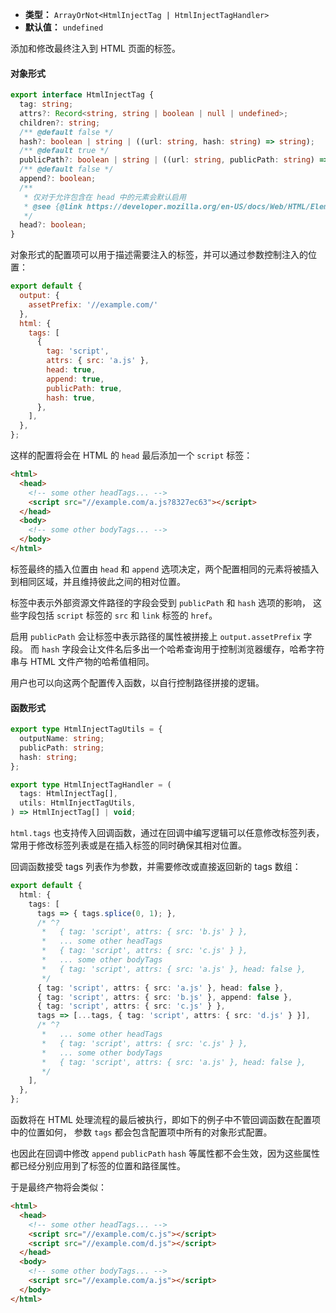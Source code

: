 - **类型：** `ArrayOrNot<HtmlInjectTag | HtmlInjectTagHandler>`
- **默认值：** `undefined`

添加和修改最终注入到 HTML 页面的标签。

#### 对象形式

```ts
export interface HtmlInjectTag {
  tag: string;
  attrs?: Record<string, string | boolean | null | undefined>;
  children?: string;
  /** @default false */
  hash?: boolean | string | ((url: string, hash: string) => string);
  /** @default true */
  publicPath?: boolean | string | ((url: string, publicPath: string) => string);
  /** @default false */
  append?: boolean;
  /**
   * 仅对于允许包含在 head 中的元素会默认启用
   * @see {@link https://developer.mozilla.org/en-US/docs/Web/HTML/Element/head#see_also}
   */
  head?: boolean;
}
```

对象形式的配置项可以用于描述需要注入的标签，并可以通过参数控制注入的位置：

```js
export default {
  output: {
    assetPrefix: '//example.com/'
  },
  html: {
    tags: [
      {
        tag: 'script',
        attrs: { src: 'a.js' },
        head: true,
        append: true,
        publicPath: true,
        hash: true,
      },
    ],
  },
};
```

这样的配置将会在 HTML 的 `head` 最后添加一个 `script` 标签：

```html
<html>
  <head>
    <!-- some other headTags... -->
    <script src="//example.com/a.js?8327ec63"></script>
  </head>
  <body>
    <!-- some other bodyTags... -->
  </body>
</html>
```

标签最终的插入位置由 `head` 和 `append` 选项决定，两个配置相同的元素将被插入到相同区域，并且维持彼此之间的相对位置。

标签中表示外部资源文件路径的字段会受到 `publicPath` 和 `hash` 选项的影响，
这些字段包括 `script` 标签的 `src` 和 `link` 标签的 `href`。

启用 `publicPath` 会让标签中表示路径的属性被拼接上 `output.assetPrefix` 字段。
而 `hash` 字段会让文件名后多出一个哈希查询用于控制浏览器缓存，哈希字符串与 HTML 文件产物的哈希值相同。

用户也可以向这两个配置传入函数，以自行控制路径拼接的逻辑。

#### 函数形式

```ts
export type HtmlInjectTagUtils = {
  outputName: string;
  publicPath: string;
  hash: string;
};

export type HtmlInjectTagHandler = (
  tags: HtmlInjectTag[],
  utils: HtmlInjectTagUtils,
) => HtmlInjectTag[] | void;
```

`html.tags` 也支持传入回调函数，通过在回调中编写逻辑可以任意修改标签列表，常用于修改标签列表或是在插入标签的同时确保其相对位置。

回调函数接受 tags 列表作为参数，并需要修改或直接返回新的 tags 数组：

```typescript
export default {
  html: {
    tags: [
      tags => { tags.splice(0, 1); },
      /* ^?
       *   { tag: 'script', attrs: { src: 'b.js' } },
       *   ... some other headTags
       *   { tag: 'script', attrs: { src: 'c.js' } },
       *   ... some other bodyTags
       *   { tag: 'script', attrs: { src: 'a.js' }, head: false },
       */
      { tag: 'script', attrs: { src: 'a.js' }, head: false },
      { tag: 'script', attrs: { src: 'b.js' }, append: false },
      { tag: 'script', attrs: { src: 'c.js' } },
      tags => [...tags, { tag: 'script', attrs: { src: 'd.js' } }],
      /* ^?
       *   ... some other headTags
       *   { tag: 'script', attrs: { src: 'c.js' } },
       *   ... some other bodyTags
       *   { tag: 'script', attrs: { src: 'a.js' }, head: false },
       */
    ],
  },
};
```

函数将在 HTML 处理流程的最后被执行，即如下的例子中不管回调函数在配置项中的位置如何，
参数 `tags` 都会包含配置项中所有的对象形式配置。

也因此在回调中修改 `append` `publicPath` `hash` 等属性都不会生效，因为这些属性都已经分别应用到了标签的位置和路径属性。

于是最终产物将会类似：

```html
<html>
  <head>
    <!-- some other headTags... -->
    <script src="//example.com/c.js"></script>
    <script src="//example.com/d.js"></script>
  </head>
  <body>
    <!-- some other bodyTags... -->
    <script src="//example.com/a.js"></script>
  </body>
</html>
```

